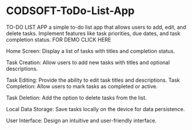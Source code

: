 # CODSOFT-ToDo-List-App
TO-DO LIST APP
 a simple to-do list app that allows users to add, edit, and delete tasks.
Implement features like task priorities, due dates, and task completion status.
FOR DEMO CLICK HERE

Home Screen: Display a list of tasks with titles and completion status.

Task Creation: Allow users to add new tasks with titles and optional descriptions.

Task Editing: Provide the ability to edit task titles and descriptions.
Task Completion: Allow users to mark tasks as completed or active.

Task Deletion: Add the option to delete tasks from the list.

Local Data Storage: Save tasks locally on the device for data persistence.

User Interface: Design an intuitive and user-friendly interface.
